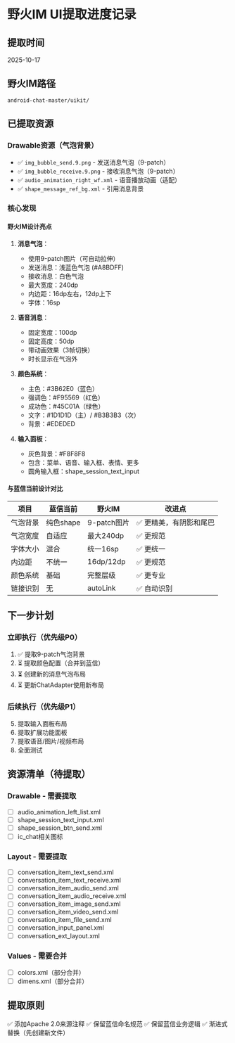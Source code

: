# 野火IM UI提取进度记录

## 提取时间
2025-10-17

## 野火IM路径
`android-chat-master/uikit/`

## 已提取资源

### Drawable资源（气泡背景）
- ✅ `img_bubble_send.9.png` - 发送消息气泡（9-patch）
- ✅ `img_bubble_receive.9.png` - 接收消息气泡（9-patch）
- ✅ `audio_animation_right_wf.xml` - 语音播放动画（适配）
- ✅ `shape_message_ref_bg.xml` - 引用消息背景

### 核心发现

#### 野火IM设计亮点
1. **消息气泡**：
   - 使用9-patch图片（可自动拉伸）
   - 发送消息：浅蓝色气泡 (#A8BDFF)
   - 接收消息：白色气泡
   - 最大宽度：240dp
   - 内边距：16dp左右，12dp上下
   - 字体：16sp

2. **语音消息**：
   - 固定宽度：100dp
   - 固定高度：50dp
   - 带动画效果（3帧切换）
   - 时长显示在气泡外

3. **颜色系统**：
   - 主色：#3B62E0（蓝色）
   - 强调色：#F95569（红色）
   - 成功色：#45C01A（绿色）
   - 文字：#1D1D1D（主）/ #B3B3B3（次）
   - 背景：#EDEDED

4. **输入面板**：
   - 灰色背景：#F8F8F8
   - 包含：菜单、语音、输入框、表情、更多
   - 圆角输入框：shape_session_text_input

#### 与蓝信当前设计对比

| 项目 | 蓝信当前 | 野火IM | 改进点 |
|------|---------|--------|--------|
| 气泡背景 | 纯色shape | 9-patch图片 | ✅ 更精美，有阴影和尾巴 |
| 气泡宽度 | 自适应 | 最大240dp | ✅ 更规范 |
| 字体大小 | 混合 | 统一16sp | ✅ 更统一 |
| 内边距 | 不统一 | 16dp/12dp | ✅ 更规范 |
| 颜色系统 | 基础 | 完整层级 | ✅ 更专业 |
| 链接识别 | 无 | autoLink | ✅ 自动识别 |

## 下一步计划

### 立即执行（优先级P0）
1. ✅ 提取9-patch气泡背景
2. ⏳ 提取颜色配置（合并到蓝信）
3. ⏳ 创建新的消息气泡布局
4. ⏳ 更新ChatAdapter使用新布局

### 后续执行（优先级P1）
5. 提取输入面板布局
6. 提取扩展功能面板
7. 提取语音/图片/视频布局
8. 全面测试

## 资源清单（待提取）

### Drawable - 需要提取
- [ ] audio_animation_left_list.xml
- [ ] shape_session_text_input.xml
- [ ] shape_session_btn_send.xml
- [ ] ic_chat相关图标

### Layout - 需要提取
- [ ] conversation_item_text_send.xml
- [ ] conversation_item_text_receive.xml
- [ ] conversation_item_audio_send.xml
- [ ] conversation_item_audio_receive.xml
- [ ] conversation_item_image_send.xml
- [ ] conversation_item_video_send.xml
- [ ] conversation_item_file_send.xml
- [ ] conversation_input_panel.xml
- [ ] conversation_ext_layout.xml

### Values - 需要合并
- [ ] colors.xml（部分合并）
- [ ] dimens.xml（部分合并）

## 提取原则
✅ 添加Apache 2.0来源注释
✅ 保留蓝信命名规范
✅ 保留蓝信业务逻辑
✅ 渐进式替换（先创建新文件）

